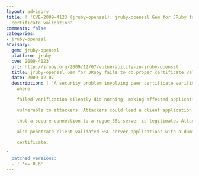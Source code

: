 ```yaml
---
layout: advisory
title: ! 'CVE-2009-4123 (jruby-openssl): jruby-openssl Gem for JRuby fails to do proper
  certificate validation'
comments: false
categories:
- jruby-openssl
advisory:
  gem: jruby-openssl
  platform: jruby
  cve: 2009-4123
  url: http://jruby.org/2009/12/07/vulnerability-in-jruby-openssl
  title: jruby-openssl Gem for JRuby fails to do proper certificate validation
  date: 2009-12-07
  description: ! 'A security problem involving peer certificate verification was found
    where

    failed verification silently did nothing, making affected applications

    vulnerable to attackers. Attackers could lead a client application to believe

    that a secure connection to a rogue SSL server is legitimate. Attackers could

    also penetrate client-validated SSL server applications with a dummy

    certificate.

'
  patched_versions:
  - ! '>= 0.6'
---
```

